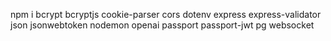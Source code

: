 npm i bcrypt bcryptjs cookie-parser cors dotenv express express-validator json jsonwebtoken nodemon openai passport passport-jwt pg websocket